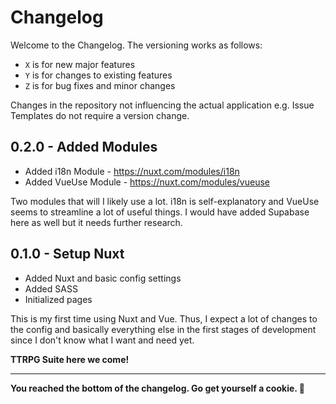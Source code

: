 # Changelog
Welcome to the Changelog. The versioning works as follows:
- `X` is for new major features
- `Y` is for changes to existing features
- `Z` is for bug fixes and minor changes

Changes in the repository not influencing the actual application e.g. Issue Templates do not require a version change.

## 0.2.0 - Added Modules
- Added i18n Module - https://nuxt.com/modules/i18n
- Added VueUse Module - https://nuxt.com/modules/vueuse

Two modules that will I likely use a lot. i18n is self-explanatory and VueUse seems to streamline a lot of useful things. I would have added Supabase here as well but it needs further research.

## 0.1.0 - Setup Nuxt
- Added Nuxt and basic config settings
- Added SASS
- Initialized pages

This is my first time using Nuxt and Vue. Thus, I expect a lot of changes to the config and basically everything else in the first stages of development since I don't know what I want and need yet.

**TTRPG Suite here we come!**

---

**You reached the bottom of the changelog. Go get yourself a cookie. 🍪**